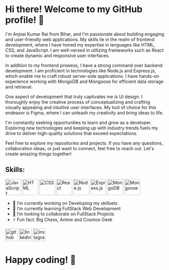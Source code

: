# Hi there! Welcome to my GitHub profile! 👋

I'm Anjnai Kumar Rai from Bihar, and I'm passionate about building engaging and user-friendly web applications. My skills lie in the realm of frontend development, where I have honed my expertise in languages like HTML, CSS, and JavaScript. I am well-versed in utilizing frameworks such as React to create dynamic and responsive user interfaces.

In addition to my frontend prowess, I have a strong command over backend development. I am proficient in technologies like Node.js and Express.js, which enable me to craft robust server-side applications. I have hands-on experience working with MongoDB and Mongoose for efficient data storage and retrieval.

One aspect of development that truly captivates me is UI design. I thoroughly enjoy the creative process of conceptualizing and crafting visually appealing and intuitive user interfaces. My tool of choice for this endeavor is Figma, where I can unleash my creativity and bring ideas to life.

I'm constantly seeking opportunities to learn and grow as a developer. Exploring new technologies and keeping up with industry trends fuels my drive to deliver high-quality solutions that exceed expectations.

Feel free to explore my repositories and projects. If you have any questions, collaboration ideas, or just want to connect, feel free to reach out. Let's create amazing things together!





## Skills:
<a href="#"><img src="https://upload.wikimedia.org/wikipedia/commons/6/6a/JavaScript-logo.png" width="50" height="50" alt="JavaScript"></a>
<a href="#"><img src="https://upload.wikimedia.org/wikipedia/commons/6/61/HTML5_logo_and_wordmark.png" width="50" height="50" alt="HTML"></a>
<a href="#"><img src="https://upload.wikimedia.org/wikipedia/commons/d/d5/CSS3_logo_and_wordmark.svg" width="50" height="50" alt="CSS"></a>
<a href="#"><img src="https://upload.wikimedia.org/wikipedia/commons/a/a7/React-icon.svg" width="50" height="50" alt="React"></a>
<a href="#"><img src="https://upload.wikimedia.org/wikipedia/commons/d/d9/Node.js_logo.svg" width="50" height="50" alt="Node.js"></a>
<a href="#"><img src="https://upload.wikimedia.org/wikipedia/commons/6/64/Expressjs.png" width="50" height="50" alt="Express.js"></a>
<a href="#"><img src="https://upload.wikimedia.org/wikipedia/commons/9/93/MongoDB_Logo.svg" width="50" height="50" alt="MongoDB"></a>
<a href="#"><img src="https://upload.wikimedia.org/wikipedia/commons/7/7a/Mongoose_logo.png" width="50" height="50" alt="Mongoose"></a>





- 🔭 I’m currently working on Developing my skillsets 
- 🌱 I’m currently learning FullStack Web Development 
- 👯 I’m looking to collaborate on FullStack Projects 
- ⚡ Fun fact: Big Chess, Anime and Cosmos Geek 


[<img src='https://cdn.jsdelivr.net/npm/simple-icons@3.0.1/icons/github.svg' alt='github' height='40'>](https://github.com/https://github.com/AnjaniKumar1515)  [<img src='https://cdn.jsdelivr.net/npm/simple-icons@3.0.1/icons/linkedin.svg' alt='linkedin' height='40'>](https://www.linkedin.com/in/https://www.linkedin.com/in/anjani-kumar-rai//)  [<img src='https://cdn.jsdelivr.net/npm/simple-icons@3.0.1/icons/instagram.svg' alt='instagram' height='40'>](https://www.instagram.com/https://www.instagram.com/wisteria.fall_//)  

# Happy coding! 🚀
